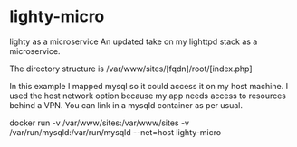 # lighty-micro
lighty as a microservice
An updated take on my lighttpd stack as a microservice.

The directory structure is /var/www/sites/[fqdn]/root/[index.php]

In this example I mapped mysql so it could access it on my host machine. I used the host network option because my app needs access to resources behind a VPN. You can link in a mysqld container as per usual.

docker run -v /var/www/sites:/var/www/sites -v /var/run/mysqld:/var/run/mysqld --net=host lighty-micro
